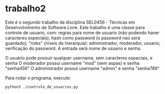 # trabalho2
Este é o segundo trabalho da disciplina SEL0456 - Técnicas em Desenvolvimento de Software Livre. Este trabalho é uma classe para controle de usuario, com: regras para nome de usuario (não podendo haver caracteres especiais); hash como password (o password nao será guardado); "roles" (niveis de hierarquia): administrador, moderador, usuario; verificação do password. A entrada será nome de usuario e senha.

O usuário pode possuir qualquer username, sem caracteres especiais, e senha
O moderador possui username "mod" (sem aspas) e senha "senha456"
O administrador possui username "admin" e senha "senha789"

Para rodar o programa, execute:
``` shell
python3 ./controle_de_usuarios.py
```
